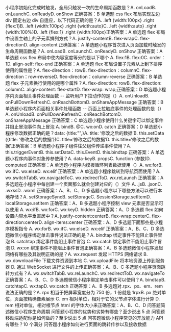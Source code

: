 小程序初始化完成时触发，全局只触发一次的生命周期函数是？A. onLoadB. onLaunchC. onReadyD. onShow 正确答案：B
单选题 css flex 布局实现左边 div 固定右边 div 自适应，以下代码正确的是？A. .left {width:100px} .right {flex:1}B. .left {width:100px} .right {width:auto}C. .left {width:auto} .right {width:100%}D. .left {flex:1} .right {width:100px}正确答案：A
单选题 flex 布局中设置主轴上的子元素排列方式？A. justify-contentB. flex-wrapC. flex-directionD. align-content 正确答案：A
单选题小程序首次进入页面加载时触发的生命周期函数是？A. onLoadB. onLaunchC. onReadyD. onShow 正确答案：A
单选题 css flex 布局中使内容宽度等分的是以下哪个 A. flex:1B. flex:0C. order：1D. align-self: flex-end 正确答案：A
单选题 flex 布局设置子元素从上到下排序使用的属性是？A. flex-direction：rowB. flex-direction：columnC. flex-direction：row-reverseD. flex-direction：column-reverse 正确答案：B
单选题 flex 子元素换行使用的是哪个属性？A. flex-direction: rowB. flex-direction: columnC. align-content: flex-startD. flex-wrap: wrap;正确答案：D
单选题小程序内页面相关事件处理函数 -- 监听用户下拉动作的是（）A. onUnloadB. onPullDownRefreshC. onReachBottomD. onShareAppMessage 正确答案：B
单选题小程序内页面相关事件处理函数 -- 页面上拉触底事件的处理函数的是（）A. onUnloadB. onPullDownRefreshC. onReachBottomD. onShareAppMessage 正确答案：C
单选题小程序使用什么关键字可以绑定事件并阻止冒泡事件向上冒泡 A. bindB. @C. wx:onD. catch 正确答案：D
单选题小程序修改数据正确的是？data: {title:"",}A. title: ‘修改之后的数据’B. this.setData ({title: ‘修改之后的数据’})C. title=‘修改之后的数据’D. this.title=‘修改之后的数据’正确答案：B
单选题小程序子组件往父组件传递事件使用？A. this.triggerEventB. this.setDataC. this.EventD. this.bindtap 正确答案：A
单选题小程序向事件对象传参使用？A. data-keyB. propsC. function (参数)D. computed 正确答案：A
单选题小程序内模板循环列表数据使用（）A. wx:forB. wx:ifC. wx:elseD. wx:elif 正确答案：A
单选题小程序跳转到导航页面使用？A. wx.switchTabB. wx.navigateToC. wx.redirectToD. wx.reLaunch 正确答案：A
多选题在小程序中每创建一个页面那么就会创建对应的（）文件 A. .jsB. .jsonC. .wxssD. .wxml 正确答案：A、B、C、D
多选题小程序以下哪些方法可以进行本地存储？A. setStorageSyncB. setStorageC. SessionStorage.setItemD. localStorage.setItem 正确答案：A、B
多选题小程序控制 view 元素是否显示可以使用 A. wx:ifB. wx:forC. wx:keyD. hidden 正确答案：A、D
多选题 flex 如何设置内容水平垂直居中？A. justify-content:centerB. flex-wrap:centerC. flex-direction:centerD. align-items:center 正确答案：A、D
多选题下面那些是小程序模板指令 A. wx:forB. wx:ifC. wx:elseD. wx:elif 正确答案：A、B、C、D
多选题微信小程序绑定单击事件说法正确的是？A. bindtap 绑定事件不能阻止事件冒泡 B. catchtap 绑定事件能阻止事件冒泡 C. wx:catch 绑定事件不能阻止事件冒泡 D. wx:on 绑定事件不能阻止事件冒泡正确答案：A、B
多选题微信小程序发起网络有哪些及其说明正确的是？A. wx.request 发起 HTTPS 网络请求 B. wx.downloadFile 下载文件资源到本地 C. wx.uploadFile 将本地资源上传到服务器 D. 通过 WebSocket 进行文件的上传正确答案：A、B、C
多选题小程序页面跳转方式有？A. wx.switchTabB. wx.reLaunchC. wx.redirectToD. wx.navigateTo 正确答案：A、B、C、D
多选题微信小程序绑定单击事件可以使用？A. bindtapB. catchtapC. wx:tapD. wx:catch 正确答案：A、B
多选题对.rpx、px、em、rem 说法正确的是？A. rpx 相当于把屏幕宽度分为 750 份，1 份就是 1rpxB. px 绝对单位，页面按精确像素展示 C. em 相对单位，相对于它的父节点字体进行计算 D. rem 相对单位，相对根节点 html 的字体大小来正确答案：A、B、C、D
问答题简述微信小程序生命周期
问答题小程序的优势和劣势有哪些？至少说出 5 点
问答题移动端适配你是如何做的？至少说出 5 点
问答题微信小程序常见的开放能力 API 有哪些？10 个满分
问答题小程序如何进行页面的跳转传参以及接收数据
